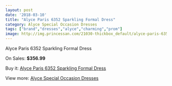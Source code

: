 ```yaml
---
layout: post
date: '2018-03-10'
title: "Alyce Paris 6352 Sparkling Formal Dress"
category: Alyce Special Occasion Dresses
tags: ["brand","dresses","alyce","charming","prom"]
image: http://img.princessan.com/21030-thickbox_default/alyce-paris-6352-sparkling-formal-dress.jpg
---
```

Alyce Paris 6352 Sparkling Formal Dress

On Sales: **$356.99**
<a href="https://www.princessan.com/en/9504-alyce-paris-6352-sparkling-formal-dress.html"><amp-img layout="responsive" width="600" height="600" src="//img.princessan.com/21030-thickbox_default/alyce-paris-6352-sparkling-formal-dress.jpg" alt="Alyce Paris 6352 Sparkling Formal Dress 0" /></a>
<a href="https://www.princessan.com/en/9504-alyce-paris-6352-sparkling-formal-dress.html"><amp-img layout="responsive" width="600" height="600" src="//img.princessan.com/21031-thickbox_default/alyce-paris-6352-sparkling-formal-dress.jpg" alt="Alyce Paris 6352 Sparkling Formal Dress 1" /></a>

Buy it: [Alyce Paris 6352 Sparkling Formal Dress](https://www.princessan.com/en/9504-alyce-paris-6352-sparkling-formal-dress.html "Alyce Paris 6352 Sparkling Formal Dress")

View more: [Alyce Special Occasion Dresses](https://www.princessan.com/en/77- "Alyce Special Occasion Dresses")